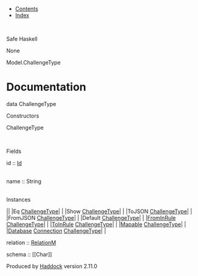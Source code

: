 -   [Contents](index.html)
-   [Index](doc-index.html)

 

Safe Haskell

None

Model.ChallengeType

Documentation
=============

data ChallengeType

Constructors

ChallengeType

 

Fields

id :: [Id](Model-General.html#t:Id)  
 

name :: String  
 

Instances

||
|Eq [ChallengeType](Model-ChallengeType.html#t:ChallengeType)| |
|Show [ChallengeType](Model-ChallengeType.html#t:ChallengeType)| |
|ToJSON [ChallengeType](Model-ChallengeType.html#t:ChallengeType)| |
|FromJSON [ChallengeType](Model-ChallengeType.html#t:ChallengeType)| |
|Default [ChallengeType](Model-ChallengeType.html#t:ChallengeType)| |
|[FromInRule](Data-InRules.html#t:FromInRule) [ChallengeType](Model-ChallengeType.html#t:ChallengeType)| |
|[ToInRule](Data-InRules.html#t:ToInRule) [ChallengeType](Model-ChallengeType.html#t:ChallengeType)| |
|[Mapable](Model-General.html#t:Mapable) [ChallengeType](Model-ChallengeType.html#t:ChallengeType)| |
|[Database](Model-General.html#t:Database) [Connection](Data-SqlTransaction.html#t:Connection) [ChallengeType](Model-ChallengeType.html#t:ChallengeType)| |

relation :: [RelationM](Data-Relation.html#t:RelationM)

schema :: [[Char]]

Produced by [Haddock](http://www.haskell.org/haddock/) version 2.11.0
